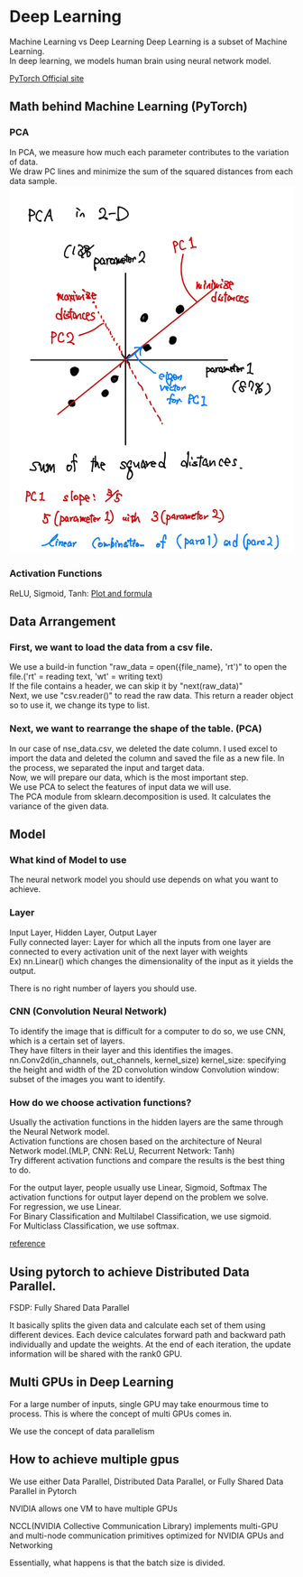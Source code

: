 # Deep Learning
Machine Learning vs Deep Learning
Deep Learning is a subset of Machine Learning.  
In deep learning, we models human brain using neural network model.  

[PyTorch Official site](https://pytorch.org/)

## Math behind Machine Learning (PyTorch)
### PCA 
In PCA, we measure how much each parameter contributes to the variation of data.  
We draw PC lines and minimize the sum of the squared distances from each data sample.
![pca image](https://github.com/Rick0317/ML/blob/master/images/pca_image.jpg)  
### Activation Functions
ReLU, Sigmoid, Tanh: [Plot and formula](https://drive.google.com/file/d/10xfankx86CWyhhsZhU4lHnslAARFZz_4/view?usp=sharing)  


## Data Arrangement

### First, we want to load the data from a csv file.
We use a build-in function "raw_data = open({file_name}, 'rt')" to open the file.('rt' = reading text, 'wt' = writing text)    
If the file contains a header, we can skip it by "next(raw_data)"  
Next, we use "csv.reader()" to read the raw data. This return a reader object so to use it, we change its type to list.  

### Next, we want to rearrange the shape of the table. (PCA)
In our case of nse_data.csv, we deleted the date column. I used excel to import the data and deleted the column and saved the file as a new file. In the process, we separated the input and target data.  
Now, we will prepare our data, which is the most important step.  
We use PCA to select the features of input data we will use.  
The PCA module from sklearn.decomposition is used. It calculates the variance of the given data. 

## Model 

### What kind of Model to use
The neural network model you should use depends on what you want to achieve. 


### Layer
Input Layer, Hidden Layer, Output Layer    
Fully connected layer: Layer for which all the inputs from one layer are connected to every activation unit of the next layer with weights  
Ex) nn.Linear() which changes the dimensionality of the input as it yields the output.  
  
There is no right number of layers you should use.

### CNN (Convolution Neural Network)
To identify the image that is difficult for a computer to do so, we use CNN, which is a certain set of layers.  
They have filters in their layer and this identifies the images.  
nn.Conv2d(in_channels, out_channels, kernel_size) kernel_size: specifying the height and width of the 2D convolution window
Convolution window: subset of the images you want to identify.

### How do we choose activation functions?
Usually the activation functions in the hidden layers are the same through the Neural Network model.  
Activation functions are chosen based on the architecture of Neural Network model.(MLP, CNN: ReLU, Recurrent Network: Tanh)  
Try different activation functions and compare the results is the best thing to do.

For the output layer, people usually use Linear, Sigmoid, Softmax
The activation functions for output layer depend on the problem we solve.  
For regression, we use Linear.  
For Binary Classification and Multilabel Classification, we use sigmoid.  
For Multiclass Classification, we use softmax.


[reference](https://machinelearningmastery.com/choose-an-activation-function-for-deep-learning/)

## Using pytorch to achieve Distributed Data Parallel.
FSDP: Fully Shared Data Parallel

It basically splits the given data and calculate each set of them using different devices. Each device calculates forward path and backward path individually and update the weights. At the end of each iteration, the update information will be shared with the rank0 GPU. 

## Multi GPUs in Deep Learning
For a large number of inputs, single GPU may take enourmous time to process. 
This is where the concept of multi GPUs comes in.

We use the concept of data parallelism

## How to achieve multiple gpus
We use either Data Parallel, Distributed Data Parallel, or Fully Shared Data Parallel in Pytorch

NVIDIA allows one VM to have multiple GPUs

NCCL(NVIDIA Collective Communication Library) implements multi-GPU and multi-node communication primitives optimized for NVIDIA GPUs and Networking

Essentially, what happens is that the batch size is divided.